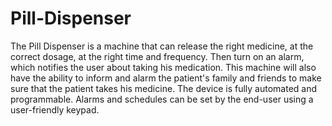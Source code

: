 # Pill-Dispenser


The Pill Dispenser is a machine that can release the right medicine, at the correct dosage, at the right time and frequency. Then turn on an alarm, which notifies the user about taking his medication. This machine will also have the ability to inform and alarm the patient's family and friends to make sure that the patient takes his medicine. The device is fully automated and programmable. Alarms and schedules can be set by the end-user using a user-friendly keypad. 
